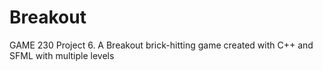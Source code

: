 # Breakout
GAME 230 Project 6. A Breakout brick-hitting game created with C++ and SFML with multiple levels
